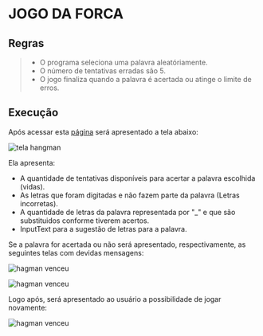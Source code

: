 # **JOGO DA FORCA**

## **Regras**

> - O programa seleciona uma palavra aleatóriamente.
> - O número de tentativas erradas são 5.
> - O jogo finaliza quando a palavra é acertada ou atinge o limite de erros.

## **Execução**

Após acessar esta [página](https://forca.netlify.app/) será apresentado a tela abaixo:

![tela hangman](https://github.com/elveson/image/blob/main/hangman1.png)

Ela apresenta:
- A quantidade de tentativas disponíveis para acertar a palavra escolhida (vidas).
- As letras que foram digitadas e não fazem parte da palavra (Letras incorretas).
- A quantidade de letras da palavra representada por "_" e que são substituidos conforme tiverem acertos.
- InputText para a sugestão de letras para a palavra.

Se a palavra for acertada ou não será apresentado, respectivamente, as seguintes telas com devidas mensagens:

![hagman venceu](https://github.com/elveson/image/blob/main/hangman2.png)

![hagman venceu](https://github.com/elveson/image/blob/main/hangman3.png)

Logo após, será apresentado ao usuário a possibilidade de jogar novamente:

![hagman venceu](https://github.com/elveson/image/blob/main/hangman4.png)
